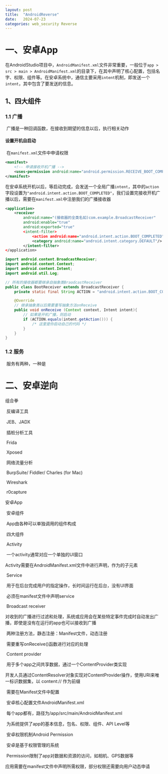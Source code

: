 ```yaml
---
layout: post
title:  "AndroidReverse"
date:   2024-07-23
categories: web_security Reverse
---
```


# 一、安卓App

​		在AndroidStudio项目中，`AndroidManifest.xml`文件非常重要，一般位于`app > src > main > AndroidManifest.xml`的目录下，在其中声明了核心配置，包括名字、权限、组件等。在安卓系统中，通信主要采用`intent`机制，即发送一个`intent`，其中包含了要发送的信息。

## 1、四大组件

### 1.1 广播

​		广播是一种回调函数，在接收到期望的信息以后，执行相关动作

#### 设置开机自启动

​		在`manifest.xml`文件中申请权限

```xml
<manifest>
    <!-- 申请接收开机广播 -->
	<uses-permission android:name="android.permission.RECEIVE_BOOT_COMPLETED"/>
</manifest>
```

​		在安卓系统开机以后，等启动完成，会发送一个全局广播`intent`，其中的`action`字段设置为`"android.intent.action.BOOT_COMPLETED"`，我们设置完接收开机广播以后，需要在`manifest.xml`中注册我们的广播接收器

```xml
<application>
    <receiver
    	android:name="(接收器的全类名如)com.example.BroadcastReceiver"
        android:enable="true"
        android:exported="true"
		<intent-filter>
    		<action android:name="android.intent.action.BOOT_COMPLETED"/>
    		<category android:name="android.intent.category.DEFAULT"/>
		</intent-filter>
</application>
```

```java
import android.content.BroadcastReceiver;
import android.content.Context;
import android.content.Intent;
import android.util.Log;

// 所有的接收器都要继承自抽象类BraodcastReceiver
public class BootReceiver extends BroadcastReceiver {
    private static final String ACTION = "android.intent.action.BOOT_COMPLETED";

    @Override
    // 继承抽象类以后需要重写抽象方法onReceive
    public void onReceive (Context context, Intent intent){
        // 如果是开机广播，则启动
        if (ACTION.equals(intent.getAction())) {
            /* 这里是你启动自己的代码 */
        }
    }
}
```

### 1.2 服务

​		服务有两种，一种是

# 二、安卓逆向

组合拳

​	反编译工具

​		JEB、JADX

​	插桩分析工具

​		Frida

​		Xposed

​	网络流量分析

​		BurpSuite/ Fiddler/ Charles (for Mac)

​		Wireshark

​		r0capture

安卓App

​	安卓组件

​			App由各种可以单独调用的组件构成

​			四大组件

​					Activity

​							一个activity通常对应一个单独的UI窗口

​							Activity需要在AndroidManifest.xml文件中进行声明，作为<application>的子元素<activity>

​					Service

​							用于在后台完成用户的指定操作，长时间运行在后台，没有UI界面

​							必须在manifest文件中声明service

​					Broadcast receiver

​							对收到的广播进行过滤和处理，系统或应用会在某些特定事件完成时自动发出广播，即使是没有在运行的app也可以接收到广播

​							两种注册方法，静态注册：Manifest文件，动态注册

​							需要重写onReceive()函数进行对应的处理

​					Content provider

​							用于多个app之间共享数据，通过一个ContentProvider类实现

​							开发人员通过ContentResolver对象实现对ContentProvider操作，使用URI来唯一标识数据集，以 content:// 作为前缀

​							需要在Manifest文件中配置

​	安卓核心配置文件AndroidManifest.xml

​			每个app都有，路径为/app/src/main/AndroidManifest.xml

​			为系统提供了app的基本信息，包名、权限、组件、API Level等 

​	安卓权限机制Android Permission

​			安卓是基于权限管理的系统

​			Permission限制了app对数据和资源的访问，如相机、GPS数据等

​			应用需要在manifest文件中声明所需权限，部分权限还需要向用户动态申请